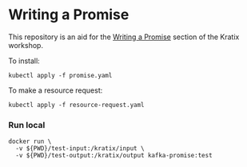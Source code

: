 # Writing a Promise
This repository is an aid for the [Writing a Promise](https://kratix.io/docs/workshop/writing-a-promise)
section of the Kratix workshop.

To install:
```
kubectl apply -f promise.yaml
```

To make a resource request:
```
kubectl apply -f resource-request.yaml
```

### Run local

```shell
docker run \
  -v ${PWD}/test-input:/kratix/input \
  -v ${PWD}/test-output:/kratix/output kafka-promise:test
```